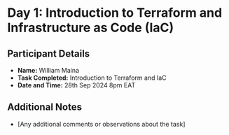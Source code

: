 # Day 1: Introduction to Terraform and Infrastructure as Code (IaC)

## Participant Details
- **Name:** William Maina
- **Task Completed:** Introduction to Terraform and IaC
- **Date and Time:** 28th Sep 2024 8pm EAT

## Additional Notes
- [Any additional comments or observations about the task]
